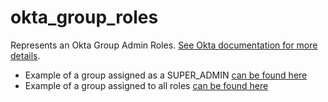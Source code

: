 # okta_group_roles

Represents an Okta Group Admin Roles. [See Okta documentation for more details](https://developer.okta.com/docs/reference/api/roles/#list-roles-assigned-to-group).

- Example of a group assigned as a SUPER_ADMIN [can be found here](./basic.tf)
- Example of a group assigned to all roles [can be found here](./all_roles.tf)
